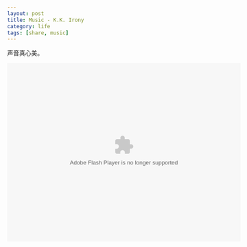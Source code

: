 ```yaml
---
layout: post
title: Music - K.K. Irony
category: life
tags: [share, music]
---
```


声音真心美。

<object width="544" height="415" classid="clsid:d27cdb6e-ae6d-11cf-96b8-444553540000" codebase="http://download.macromedia.com/pub/shockwave/cabs/flash/swflash.cab#version=6,0,40,0"><param name="quality" value="high" /><param name="allowfullscreen" value="true" /><param name="src" value="http://static.loli.my/miniloader.swf" /><param name="flashvars" value="vid=79109448" /><param name="pluginspage" value="http://www.adobe.com/shockwave/download/download.cgi?P1_Prod_Version=ShockwaveFlash" /><embed width="544" height="415" type="application/x-shockwave-flash" src="http://static.loli.my/miniloader.swf" quality="high" allowfullscreen="true" flashvars="vid=79109448" pluginspage="http://www.adobe.com/shockwave/download/download.cgi?P1_Prod_Version=ShockwaveFlash" /></object>
